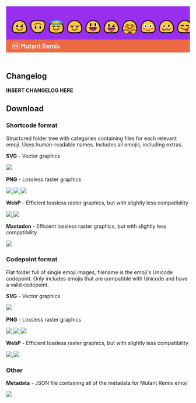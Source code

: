 <a href="https://mutant.revolt.chat">
    <img src="https://github.com/mutant-remix/.github/raw/master/assets/banner.png" style="margin: 20px 0"></img>
</a>

## Changelog
**INSERT CHANGELOG HERE**

## Download
### Shortcode format
Structured folder tree with categories containing files for each relevant emoji.
Uses human-readable names.
Includes all emojis, including extras.

**SVG** - Vector graphics

<a href="https://github.com/mutant-remix/mutant-remix/releases/download/v44/mtnt_v{{ version }}_short_svg.tar.gz">
  <img src="https://raw.githubusercontent.com/mutant-remix/mutant-remix/master/.github/release_notes/assets/SVG.svg" height="40rem" />
</a>

**PNG** - Lossless raster graphics

<p float="left">
  <a href="https://github.com/mutant-remix/mutant-remix/releases/download/v44/mtnt_v{{ version }}_short_png32.tar.gz">
    <img src="https://raw.githubusercontent.com/mutant-remix/mutant-remix/master/.github/release_notes/assets/PNGx32.svg" height="40rem" />
  </a>
  <a href="https://github.com/mutant-remix/mutant-remix/releases/download/v44/mtnt_v{{ version }}_short_png128.tar.gz">
    <img src="https://raw.githubusercontent.com/mutant-remix/mutant-remix/master/.github/release_notes/assets/PNGx128.svg" height="40rem" />
  </a>
  <a href="https://github.com/mutant-remix/mutant-remix/releases/download/v44/mtnt_v{{ version }}_short_png512.tar.gz">
    <img src="https://raw.githubusercontent.com/mutant-remix/mutant-remix/master/.github/release_notes/assets/PNGx512.svg" height="40rem" />
  </a>
</p>

**WebP** - Efficient lossless raster graphics, but with slightly less compatibility

<p float="left">
  <a href="https://github.com/mutant-remix/mutant-remix/releases/download/v44/mtnt_v{{ version }}_short_webp32.tar.gz">
    <img src="https://raw.githubusercontent.com/mutant-remix/mutant-remix/master/.github/release_notes/assets/WebPx32.svg" height="40rem" />
  </a>
  <a href="https://github.com/mutant-remix/mutant-remix/releases/download/v44/mtnt_v{{ version }}_short_webp128.tar.gz">
    <img src="https://raw.githubusercontent.com/mutant-remix/mutant-remix/master/.github/release_notes/assets/WebPx128.svg" height="40rem" />
  </a>
</p>

**Mastodon** - Efficient lossless raster graphics, but with slightly less compatibility

<a href="https://github.com/mutant-remix/mutant-remix/releases/download/v44/mtnt_v{{ version }}_masto.tar.gz">
  <img src="https://raw.githubusercontent.com/mutant-remix/mutant-remix/master/.github/release_notes/assets/Mastodon.svg" height="40rem" />
</a>

### Codepoint format
Flat folder full of single emoji images, filename is the emoji's Unicode codepoint.
Only includes emojis that are compatible with Unicode and have a valid codepoint.

**SVG** - Vector graphics

<a href="https://github.com/mutant-remix/mutant-remix/releases/download/v44/mtnt_v{{ version }}_code_svg.tar.gz">
  <img src="https://raw.githubusercontent.com/mutant-remix/mutant-remix/master/.github/release_notes/assets/SVG.svg" height="40rem" />
</a>

**PNG** - Lossless raster graphics

<p float="left">
  <a href="https://github.com/mutant-remix/mutant-remix/releases/download/v44/mtnt_v{{ version }}_code_png32.tar.gz">
    <img src="https://raw.githubusercontent.com/mutant-remix/mutant-remix/master/.github/release_notes/assets/PNGx32.svg" height="40rem" />
  </a>
  <a href="https://github.com/mutant-remix/mutant-remix/releases/download/v44/mtnt_v{{ version }}_code_png128.tar.gz">
    <img src="https://raw.githubusercontent.com/mutant-remix/mutant-remix/master/.github/release_notes/assets/PNGx128.svg" height="40rem" />
  </a>
  <a href="https://github.com/mutant-remix/mutant-remix/releases/download/v44/mtnt_v{{ version }}_code_png512.tar.gz">
    <img src="https://raw.githubusercontent.com/mutant-remix/mutant-remix/master/.github/release_notes/assets/PNGx512.svg" height="40rem" />
  </a>
</p>

**WebP** - Efficient lossless raster graphics, but with slightly less compatibility

<p float="left">
  <a href="https://github.com/mutant-remix/mutant-remix/releases/download/v44/mtnt_v{{ version }}_code_webp32.tar.gz">
    <img src="https://raw.githubusercontent.com/mutant-remix/mutant-remix/master/.github/release_notes/assets/WebPx32.svg" height="40rem" />
  </a>
  <a href="https://github.com/mutant-remix/mutant-remix/releases/download/v44/mtnt_v{{ version }}_code_webp128.tar.gz">
    <img src="https://raw.githubusercontent.com/mutant-remix/mutant-remix/master/.github/release_notes/assets/WebPx128.svg" height="40rem" />
  </a>
</p>

### Other
**Metadata** - JSON file containing all of the metadata for Mutant Remix emoji

<a href="https://github.com/mutant-remix/mutant-remix/releases/download/v44/mtnt_v{{ version }}_data.json">
  <img src="https://raw.githubusercontent.com/mutant-remix/mutant-remix/master/.github/release_notes/assets/JSON.svg" height="40rem" />
</a>
